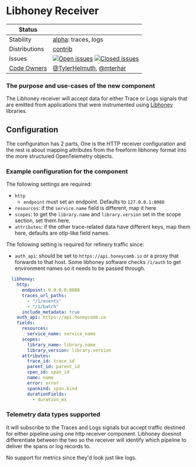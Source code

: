 # Libhoney Receiver
<!-- status autogenerated section -->
| Status        |           |
| ------------- |-----------|
| Stability     | [alpha]: traces, logs   |
| Distributions | [contrib] |
| Issues        | [![Open issues](https://img.shields.io/github/issues-search/open-telemetry/opentelemetry-collector-contrib?query=is%3Aissue%20is%3Aopen%20label%3Areceiver%2Flibhoney%20&label=open&color=orange&logo=opentelemetry)](https://github.com/open-telemetry/opentelemetry-collector-contrib/issues?q=is%3Aopen+is%3Aissue+label%3Areceiver%2Flibhoney) [![Closed issues](https://img.shields.io/github/issues-search/open-telemetry/opentelemetry-collector-contrib?query=is%3Aissue%20is%3Aclosed%20label%3Areceiver%2Flibhoney%20&label=closed&color=blue&logo=opentelemetry)](https://github.com/open-telemetry/opentelemetry-collector-contrib/issues?q=is%3Aclosed+is%3Aissue+label%3Areceiver%2Flibhoney) |
| [Code Owners](https://github.com/open-telemetry/opentelemetry-collector-contrib/blob/main/CONTRIBUTING.md#becoming-a-code-owner)    | [@TylerHelmuth](https://www.github.com/TylerHelmuth), [@mterhar](https://www.github.com/mterhar) |

[alpha]: https://github.com/open-telemetry/opentelemetry-collector/blob/main/docs/component-stability.md#alpha
[contrib]: https://github.com/open-telemetry/opentelemetry-collector-releases/tree/main/distributions/otelcol-contrib
<!-- end autogenerated section -->

### The purpose and use-cases of the new component

The Libhoney receiver will accept data for either Trace or Logs signals that are emitted from applications that were
instrumented using [Libhoney](https://docs.honeycomb.io/send-data/logs/structured/libhoney/) libraries.

## Configuration

The configuration has 2 parts, One is the HTTP receiver configuration and the rest is about mapping attributes from the
freeform libhoney format into the more structured OpenTelemetry objects.

### Example configuration for the component

The following settings are required:

- `http`
  - `endpoint` must set an endpoint. Defaults to `127.0.0.1:8080`
- `resources`: if the `service.name` field is different, map it here.
- `scopes`: to get the `library.name` and `library.version` set in the scope section, set them here.
- `attributes`: if the other trace-related data have different keys, map them here, defaults are otlp-like field names.

The following setting is required for refinery traffic since:

- `auth_api`: should be set to `https://api.honeycomb.io` or a proxy that forwards to that host.
  Some libhoney software checks `/1/auth` to get environment names so it needs to be passed through.


```yaml
  libhoney:
    http:
      endpoint: 0.0.0.0:8088
      traces_url_paths:
        - "/1/events"
        - "/1/batch"
      include_metadata: true
    auth_api: https://api.honeycomb.io
    fields:
      resources:
        service_name: service_name
      scopes:
        library_name: library.name
        library_version: library.version
      attributes:
        trace_id: trace_id
        parent_id: parent_id
        span_id: span_id
        name: name
        error: error
        spankind: span.kind
        durationFields:
          - duration_ms
```

### Telemetry data types supported

It will subscribe to the Traces and Logs signals but accept traffic destined for either pipeline using one http receiver
component. Libhoney doesnot differentiate between the two so the receiver will identify which pipeline to deliver the 
spans or log records to.

No support for metrics since they'd look just like logs.
